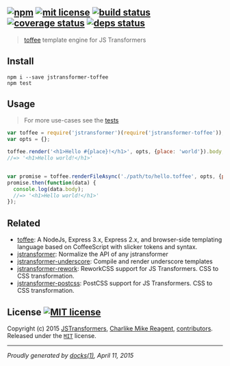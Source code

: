 ## [![npm][npmjs-img]][npmjs-url] [![mit license][license-img]][license-url] [![build status][travis-img]][travis-url] [![coverage status][coveralls-img]][coveralls-url] [![deps status][daviddm-img]][daviddm-url]

> [toffee](https://github.com/malgorithms/toffee) template engine for JS Transformers

## Install
```
npm i --save jstransformer-toffee
npm test
```


## Usage
> For more use-cases see the [tests](./test/index.js)

```js
var toffee = require('jstransformer')(require('jstransformer-toffee'));
var opts = {};

toffee.render('<h1>Hello #{place}!</h1>', opts, {place: 'world'}).body;
//=> '<h1>Hello world!</h1>'


var promise = toffee.renderFileAsync('./path/to/hello.toffee', opts, {place: 'world'});
promise.then(function(data) {
  console.log(data.body);
  //=> '<h1>Hello world!</h1>'
});
```


## Related
- [toffee](https://github.com/malgorithms/toffee): A NodeJs, Express 3.x, Express 2.x, and browser-side templating language based on CoffeeScript with slicker tokens and syntax.
- [jstransformer](https://github.com/jstransformers/jstransformer): Normalize the API of any jstransformer
- [jstransformer-underscore](https://github.com/jstransformers/jstransformer-underscore): Compile and render underscore templates
- [jstransformer-rework](https://github.com/jstransformers/jstransformer-rework): ReworkCSS support for JS Transformers. CSS to CSS transformation.
- [jstransformer-postcss](https://github.com/jstransformers/jstransformer-postcss): PostCSS support for JS Transformers. CSS to CSS transformation.


## License [![MIT license][license-img]][license-url]
Copyright (c) 2015 [JSTransformers][jstransformers-url], [Charlike Mike Reagent][contrib-more], [contributors][contrib-graf].  
Released under the [`MIT`][license-url] license.


[jstransformers-url]: https://github.com/jstransformers

[npmjs-url]: http://npm.im/jstransformer-toffee
[npmjs-img]: https://img.shields.io/npm/v/jstransformer-toffee.svg?style=flat&label=jstransformer-toffee

[coveralls-url]: https://coveralls.io/r/jstransformers/jstransformer-toffee?branch=master
[coveralls-img]: https://img.shields.io/coveralls/jstransformers/jstransformer-toffee.svg?style=flat

[license-url]: https://github.com/jstransformers/jstransformer-toffee/blob/master/LICENSE.md
[license-img]: https://img.shields.io/badge/license-MIT-blue.svg?style=flat

[travis-url]: https://travis-ci.org/jstransformers/jstransformer-toffee
[travis-img]: https://img.shields.io/travis/jstransformers/jstransformer-toffee.svg?style=flat

[daviddm-url]: https://david-dm.org/jstransformers/jstransformer-toffee
[daviddm-img]: https://img.shields.io/david/jstransformers/jstransformer-toffee.svg?style=flat

[author-gratipay]: https://gratipay.com/tunnckoCore
[author-twitter]: https://twitter.com/tunnckoCore
[author-github]: https://github.com/tunnckoCore
[author-npmjs]: https://npmjs.org/~tunnckocore

[contrib-more]: http://j.mp/1stW47C
[contrib-graf]: https://github.com/jstransformers/jstransformer-toffee/graphs/contributors

***

_Proudly generated by [docks(1)](https://github.com/tunnckoCore), April 11, 2015_